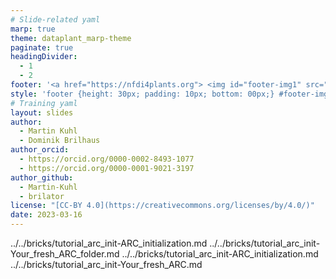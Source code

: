 ```yaml
---
# Slide-related yaml
marp: true
theme: dataplant_marp-theme
paginate: true
headingDivider: 
  - 1
  - 2
footer: '<a href="https://nfdi4plants.org"> <img id="footer-img1" src="../../images/_logos/DataPLANT/DataPLANT_logo_square_bg_transparent.svg"></a> <a href="https://creativecommons.org/licenses/by/4.0/"><img id="footer-img2" src="../../images/_logos/CreativeCommons/by.svg"> </a>'
style: 'footer {height: 30px; padding: 10px; bottom: 00px;} #footer-img1 {height: 30px; padding-left: 0px;} #footer-img2 {height: 20px; padding-left: 20px; opacity: 0.5;}'
# Training yaml
layout: slides
author: 
  - Martin Kuhl
  - Dominik Brilhaus
author_orcid: 
  - https://orcid.org/0000-0002-8493-1077
  - https://orcid.org/0000-0001-9021-3197
author_github: 
  - Martin-Kuhl
  - brilator
license: "[CC-BY 4.0](https://creativecommons.org/licenses/by/4.0/)"
date: 2023-03-16
---
```


../../bricks/tutorial_arc_init-ARC_initialization.md
../../bricks/tutorial_arc_init-Your_fresh_ARC_folder.md
../../bricks/tutorial_arc_init-ARC_initialization.md
../../bricks/tutorial_arc_init-Your_fresh_ARC.md
